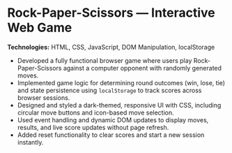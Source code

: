 # Rock-Paper-Scissors — Interactive Web Game

**Technologies:** HTML, CSS, JavaScript, DOM Manipulation, localStorage  

- Developed a fully functional browser game where users play Rock-Paper-Scissors against a computer opponent with randomly generated moves.  
- Implemented game logic for determining round outcomes (win, lose, tie) and state persistence using `localStorage` to track scores across browser sessions.  
- Designed and styled a dark-themed, responsive UI with CSS, including circular move buttons and icon-based move selection.  
- Used event handling and dynamic DOM updates to display moves, results, and live score updates without page refresh.  
- Added reset functionality to clear scores and start a new session instantly.  
